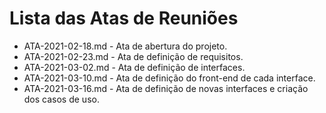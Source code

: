 # Lista das Atas de Reuniões

* ATA-2021-02-18.md - Ata de abertura do projeto.
* ATA-2021-02-23.md - Ata de definição de requisitos.
* ATA-2021-03-02.md - Ata de definição de interfaces.
* ATA-2021-03-10.md - Ata de definição do front-end de cada interface.
* ATA-2021-03-16.md - Ata de definição de novas interfaces e criação dos casos de uso.



